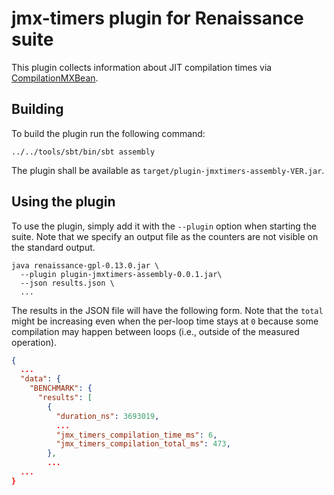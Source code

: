# jmx-timers plugin for Renaissance suite

This plugin collects information about JIT compilation times via
[CompilationMXBean](https://docs.oracle.com/javase/7/docs/api/java/lang/management/CompilationMXBean.html).

## Building

To build the plugin run the following command:

```shell
../../tools/sbt/bin/sbt assembly
```

The plugin shall be available as `target/plugin-jmxtimers-assembly-VER.jar`.

## Using the plugin

To use the plugin, simply add it with the `--plugin` option when
starting the suite.
Note that we specify an output file as the counters are not visible on the
standard output.

```shell
java renaissance-gpl-0.13.0.jar \
  --plugin plugin-jmxtimers-assembly-0.0.1.jar\
  --json results.json \
  ...
```

The results in the JSON file will have the following form.
Note that the `total` might be increasing even when the per-loop
time stays at `0` because some compilation may happen between loops
(i.e., outside of the measured operation).

```json
{
  ...
  "data": {
    "BENCHMARK": {
      "results": [
        {
          "duration_ns": 3693019,
          ...
          "jmx_timers_compilation_time_ms": 6,
          "jmx_timers_compilation_total_ms": 473,
        },
        ...
  ...
}
```
